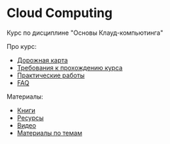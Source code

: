# Cloud Computing
Курс по дисциплине "Основы Клауд-компьютинга"

Про курс:
* [Дорожная карта](src/docs/roadmap.md)
* [Требования к прохождению курса](src/docs/requirements.md)
* [Практические работы](src/practice/readme)
* [FAQ](src/docs/faq.md)

Материалы:
* [Книги](src/reading-list/books.md)
* [Ресурсы](src/reading-list/resources.md)
* [Видео](src/reading-list/videos.md)
* [Материалы по темам](src/reading-list/materials.md)